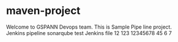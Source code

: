 # maven-project ##

Welcome to GSPANN Devops team.
This is Sample Pipe line project.
Jenkins pipeline sonarqube  test
Jenkins file
12
123
12345678
45
6
7
